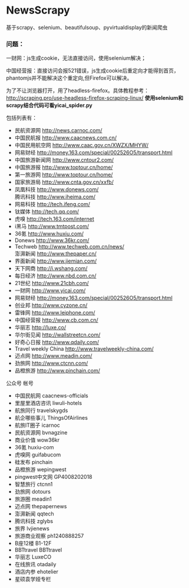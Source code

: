 # NewsScrapy
基于scrapy、selenium、beautifulsoup、pyvirtualdisplay的新闻爬虫

### 问题：

一财网：js生成cookie，无法直接访问，使用selenium解决；

中国经营报：直接访问会报521错误，js生成cookie后重定向才能得到首页，phantomjs并不能解决这个重定向,但Firefox可以解决。

为了不让浏览器打开，用了headless-firefox。具体教程参考：http://scraping.pro/use-headless-firefox-scraping-linux/		**使用selenium和scrapy结合代码可看yicai_spider.py**

包括列表有：
- 民航资源网	http://news.carnoc.com/  	
- 中国民航报	http://www.caacnews.com.cn/  	
- 中国民用航空网	http://www.caac.gov.cn/XWZX/MHYW/  	
- 网易财经	http://money.163.com/special/002526O5/transport.html  	
- 中国旅游新闻网	http://www.cntour2.com/  	
- 中国旅游报	http://www.toptour.cn/home/  	
- 第一旅游网	http://www.toptour.cn/home/  	
- 国家旅游局	http://www.cnta.gov.cn/xxfb/  	
- 凤凰科技	http://www.donews.com/  	
腾讯科技	http://www.iheima.com/	
- 网易科技	http://tech.ifeng.com/  	
- 钛媒体	http://tech.qq.com/  	
- 虎嗅	http://tech.163.com/internet  	
- i黑马	http://www.tmtpost.com/  	
- 36氪	http://www.huxiu.com/  	
- Donews	http://www.36kr.com/  	
- Techweb	http://www.techweb.com.cn/news/  	
澎湃新闻	http://www.thepaper.cn/	  
- 界面新闻	http://www.jiemian.com/  	
- 天下网商	http://i.wshang.com/  	
- 每日经济	http://www.nbd.com.cn/  	
- 21世纪	http://www.21cbh.com/  	
- 一财网	http://www.yicai.com/  	
- 网易财经	http://money.163.com/special/002526O5/transport.html  	
- 创业邦	http://www.cyzone.cn/  	
- 雷锋网	http://www.leiphone.com/  	
- 中国经营报	http://www.cb.com.cn/  	
- 华丽志	http://luxe.co/  	
- 华尔街见闻	http://wallstreetcn.com/  	
- 好奇心日报	http://www.qdaily.com/  	
- Travel weekly China	http://www.travelweekly-china.com/  	
- 迈点网	http://www.meadin.com/  	
- 劲旅网	http://www.ctcnn.com/  	
- 品橙旅游	http://www.pinchain.com/  	
		
公众号	帐号	
- 中国民航网	caacnews-officials	
- 里屋里酒店咨讯	liwuli-hotels	
- 航旅同行	travelskygds	
- 航企哪些事儿	ThingsOfAirlines	
- 航旅IT圈子	icarnoc	
- 民航资源网	bvnagzine	
- 商业价值	wow36kr	
- 36氪	huxiu-com	
- 虎嗅网	guifabucom	
- 硅发布	pinchain	
- 品橙旅游	wepingwest	
- pingwest中文网	GP4008202018	
- 智慧旅行	ctcnn1	
- 劲旅网	dotours	
- 旅游圈	meadin1	
- 迈点网	thepapernews	
- 澎湃新闻	qqtech	
- 腾讯科技	zglybs	
- 旅界	lvjienews	
- 旅游商业观察	ph1240888257	
- B座12楼	B1-12F	
- BBTtravel	BBTtravel	
- 华丽志	LuxeCO	
- 在线旅讯	otadaily	
- 酒店内参	ehotelier	
- 星硕袁学娅专栏		

